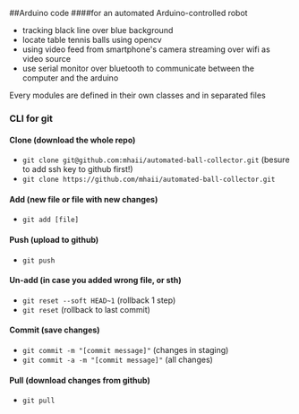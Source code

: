 ##Arduino code 
####for an automated Arduino-controlled robot 
- tracking black line over blue background
- locate table tennis balls using opencv
- using video feed from smartphone's camera streaming over wifi as video source
- use serial monitor over bluetooth to communicate between the computer and the arduino

Every modules are defined in their own classes and in separated files

### CLI for git
#### Clone (download the whole repo)
- ```git clone git@github.com:mhaii/automated-ball-collector.git``` (besure to add ssh key to github first!)
- ```git clone https://github.com/mhaii/automated-ball-collector.git```

#### Add (new file or file with new changes)
- ```git add [file]```

#### Push (upload to github)
- ```git push```

#### Un-add (in case you added wrong file, or sth)
- ```git reset --soft HEAD~1``` (rollback 1 step)
- ```git reset``` (rollback to last commit)

#### Commit (save changes)
- ```git commit -m "[commit message]"``` (changes in staging)
- ```git commit -a -m "[commit message]"``` (all changes)


#### Pull (download changes from github)
- ```git pull```